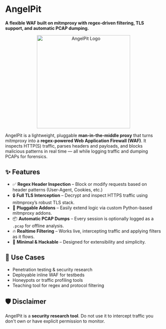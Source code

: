 # AngelPit
**A flexible WAF built on mitmproxy with regex-driven filtering, TLS support, and automatic PCAP dumping.**

<p align="center">
  <img src="https://github.com/user-attachments/assets/f8b7a736-8249-41d8-9961-d42f4eae7875" width="300" height="300" alt="AngelPit Logo">
</p>

AngelPit is a lightweight, pluggable **man-in-the-middle proxy** that turns mitmproxy into a **regex-powered Web Application Firewall (WAF)**. It inspects HTTP(S) traffic, parses headers and payloads, and blocks malicious patterns in real time — all while logging traffic and dumping PCAPs for forensics.

## ✨ Features

- ✅ **Regex Header Inspection** – Block or modify requests based on header patterns (User-Agent, Cookies, etc.)
- 🔒 **Full TLS Interception** – Decrypt and inspect HTTPS traffic using mitmproxy’s robust TLS stack.
- 🧠 **Pluggable Addons** – Easily extend logic via custom Python-based mitmproxy addons.
- 📦 **Automatic PCAP Dumps** – Every session is optionally logged as a `.pcap` for offline analysis.
- 🔥 **Realtime Filtering** – Works live, intercepting traffic and applying filters as it flows.
- 📜 **Minimal & Hackable** – Designed for extensibility and simplicity.

## 🧰 Use Cases

- Penetration testing & security research
- Deployable inline WAF for testbeds
- Honeypots or traffic profiling tools
- Teaching tool for regex and protocol filtering

## 🛡️ Disclaimer

AngelPit is a **security research tool**. Do not use it to intercept traffic you don't own or have explicit permission to monitor.
